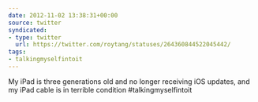```yaml
---
date: 2012-11-02 13:38:31+00:00
source: twitter
syndicated:
- type: twitter
  url: https://twitter.com/roytang/statuses/264360844522045442/
tags:
- talkingmyselfintoit
---
```


My iPad is three generations old and no longer receiving iOS updates, and my iPad cable is in terrible condition #talkingmyselfintoit